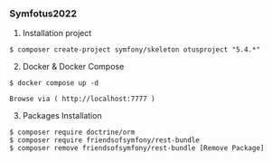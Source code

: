 ### Symfotus2022 


1. Installation project
```
$ composer create-project symfony/skeleton otusproject "5.4.*"
```


2. Docker & Docker Compose 
```
$ docker compose up -d

Browse via ( http://localhost:7777 )
```


3. Packages Installation 
```
$ composer require doctrine/orm
$ composer require friendsofsymfony/rest-bundle
$ composer remove friendsofsymfony/rest-bundle [Remove Package]
```